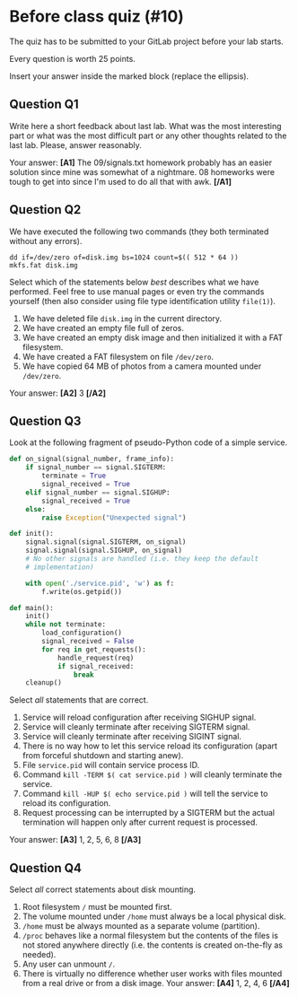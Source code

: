 # Before class quiz (#10)

The quiz has to be submitted to your GitLab project before your lab starts.

Every question is worth 25 points.

Insert your answer inside the marked block (replace the ellipsis).



## Question Q1

Write here a short feedback about last lab. What was the most
interesting part or what was the most difficult part or any other
thoughts related to the last lab. Please, answer reasonably.

Your answer: **[A1]** The 09/signals.txt homework probably has an easier solution since mine was somewhat of a nightmare. 08 homeworks were tough to get into since I'm used to do all that with awk. **[/A1]**



## Question Q2

We have executed the following two commands (they both terminated
without any errors).

```
dd if=/dev/zero of=disk.img bs=1024 count=$(( 512 * 64 ))
mkfs.fat disk.img
```

Select which of the statements below _best_ describes what we have
performed. Feel free to use manual pages or even try the commands
yourself (then also consider using file type identification
utility `file(1)`).

1. We have deleted file `disk.img` in the current directory.
2. We have created an empty file full of zeros.
3. We have created an empty disk image and then initialized it
   with a FAT filesystem.
4. We have created a FAT filesystem on file `/dev/zero`.
5. We have copied 64 MB of photos from a camera mounted
   under `/dev/zero`.

Your answer: **[A2]** 3 **[/A2]**



## Question Q3

Look at the following fragment of pseudo-Python code of a simple
service.

```python
def on_signal(signal_number, frame_info):
    if signal_number == signal.SIGTERM:
        terminate = True
        signal_received = True
    elif signal_number == signal.SIGHUP:
        signal_received = True
    else:
        raise Exception("Unexpected signal")

def init():
    signal.signal(signal.SIGTERM, on_signal)
    signal.signal(signal.SIGHUP, on_signal)
    # No other signals are handled (i.e. they keep the default
    # implementation)

    with open('./service.pid', 'w') as f:
        f.write(os.getpid())

def main():
    init()
    while not terminate:
        load_configuration()
        signal_received = False
        for req in get_requests():
            handle_request(req)
            if signal_received:
                break
    cleanup()
```

Select _all_ statements that are correct.

1. Service will reload configuration after receiving SIGHUP signal.
2. Service will cleanly terminate after receiving SIGTERM signal.
3. Service will cleanly terminate after receiving SIGINT signal.
4. There is no way how to let this service reload its configuration
   (apart from forceful shutdown and starting anew).
5. File `service.pid` will contain service process ID.
6. Command `kill -TERM $( cat service.pid )` will cleanly terminate
   the service.
7. Command `kill -HUP $( echo service.pid )` will tell the service to
   reload its configuration.
8. Request processing can be interrupted by a SIGTERM but the actual
   termination will happen only after current request is processed.

Your answer: **[A3]** 1, 2, 5, 6, 8 **[/A3]**



## Question Q4

Select _all_ correct statements about disk mounting.

1. Root filesystem `/` must be mounted first.
2. The volume mounted under `/home` must always be a local physical disk.
3. `/home` must be always mounted as a separate volume (partition).
4. `/proc` behaves like a normal filesystem but the contents of the
   files is not stored anywhere directly (i.e. the contents is
   created on-the-fly as needed).
5. Any user can unmount `/`.
6. There is virtually no difference whether user works with files
   mounted from a real drive or from a disk image.
Your answer: **[A4]** 1, 2, 4, 6  **[/A4]**



